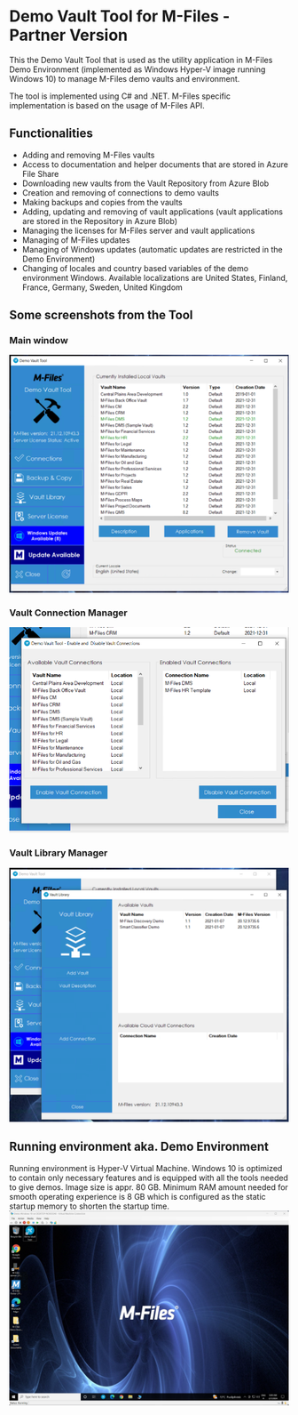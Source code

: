 # Demo Vault Tool for M-Files - Partner Version
This the Demo Vault Tool that is used as the utility application in M-Files Demo Environment (implemented as Windows Hyper-V image running Windows 10) to manage M-Files demo vaults and environment.

The tool is implemented using C# and .NET. M-Files specific implementation is based on the usage of M-Files API.

## Functionalities
* Adding and removing M-Files vaults
* Access to documentation and helper documents that are stored in Azure File Share
* Downloading new vaults from the Vault Repository from Azure Blob
* Creation and removing of connections to demo vaults
* Making backups and copies from the vaults
* Adding, updating and removing of vault applications (vault applications are stored in the Repository in Azure Blob)
* Managing the licenses for M-Files server and vault applications
* Managing of M-Files updates
* Managing of Windows updates (automatic updates are restricted in the Demo Environment)
* Changing of locales and country based variables of the demo environment Windows. Available localizations are United States, Finland, France, Germany, Sweden, United Kingdom

## Some screenshots from the Tool

### Main window

![Main Window of the Demo Vault Tool](/Images/DemoVaultToolMainWindow.png)

### Vault Connection Manager
![Vault Connection Manager](/Images/Connections.png)

### Vault Library Manager
![Vault Library Manager](/Images/VaultLibraryAccess.png)

## Running environment aka. Demo Environment
Running environment is Hyper-V Virtual Machine. Windows 10 is optimized to contain only necessary features and is equipped with all the tools needed to give demos. Image size is appr. 80 GB. Minimum RAM amount needed for smooth operating experience is 8 GB which is configured as the static startup memory to shorten the startup time.
![Demo Environment Hyper-V Virtual Machine](/Images/DemoEnvironmentHyperV.png)
